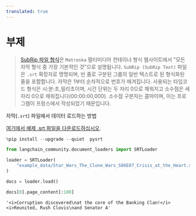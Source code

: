 ```yaml
---
translated: true
---
```


# 부제

>[SubRip 파일 형식](https://en.wikipedia.org/wiki/SubRip#SubRip_file_format)은 `Matroska` 멀티미디어 컨테이너 형식 웹사이트에서 "모든 자막 형식 중 가장 기본적인 것"으로 설명됩니다. `SubRip (SubRip Text)` 파일은 `.srt` 확장자로 명명되며, 빈 줄로 구분된 그룹의 일반 텍스트로 된 형식화된 줄을 포함합니다. 자막은 1부터 순차적으로 번호가 매겨집니다. 사용되는 타임코드 형식은 시:분:초,밀리초이며, 시간 단위는 두 자리 0으로 채워지고 소수점은 세 자리 0으로 채워집니다(00:00:00,000). 소수점 구분자는 콤마이며, 이는 프로그램이 프랑스에서 작성되었기 때문입니다.

자막(`.srt`) 파일에서 데이터 로드하는 방법

[여기에서 예제 .srt 파일을 다운로드하십시오](https://www.opensubtitles.org/en/subtitles/5575150/star-wars-the-clone-wars-crisis-at-the-heart-en).

```python
%pip install --upgrade --quiet  pysrt
```

```python
from langchain_community.document_loaders import SRTLoader
```

```python
loader = SRTLoader(
    "example_data/Star_Wars_The_Clone_Wars_S06E07_Crisis_at_the_Heart.srt"
)
```

```python
docs = loader.load()
```

```python
docs[0].page_content[:100]
```

```output
'<i>Corruption discovered\nat the core of the Banking Clan!</i> <i>Reunited, Rush Clovis\nand Senator A'
```
